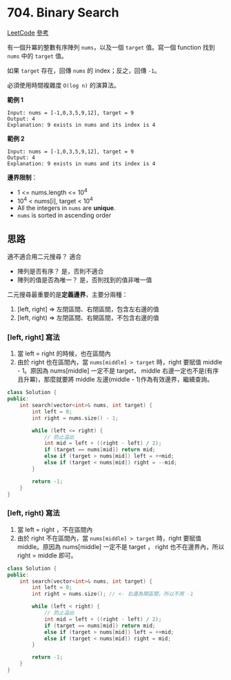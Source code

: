 # 704. Binary Search
[LeetCode](https://leetcode.com/problems/binary-search/)
[參考](https://github.com/youngyangyang04/leetcode-master/blob/master/problems/0704.%E4%BA%8C%E5%88%86%E6%9F%A5%E6%89%BE.md)

有一個升冪的整數有序陣列 `nums`，以及一個 `target` 值。寫一個 function 找到 `nums` 中的 `target` 值。

如果 `target` 存在，回傳 `nums` 的 index；反之，回傳 `-1`。

必須使用時間複雜度 `O(log n)` 的演算法。

**範例 1**
```
Input: nums = [-1,0,3,5,9,12], target = 9
Output: 4
Explanation: 9 exists in nums and its index is 4
```

**範例 2**
```
Input: nums = [-1,0,3,5,9,12], target = 9
Output: 4
Explanation: 9 exists in nums and its index is 4
```

**邊界限制**：
- 1 <= nums.length <= 10<sup>4</sup>
- 10<sup>4</sup> < nums[i], target < 10<sup>4</sup>
- All the integers in `nums` are **unique**.
- `nums` is sorted in ascending order


## 思路

適不適合用二元搜尋？ 適合
- 陣列是否有序？ 是，否則不適合
- 陣列的值是否為唯一？ 是，否則找到的值非唯一值

二元搜尋最重要的是**定義邊界**，主要分兩種：
1. [left, right] => 左閉區間、右閉區間，包含左右邊的值
2. [left, right) => 左閉區間、右開區間，不包含右邊的值

### [left, right] 寫法
1. 當 left = right 的時候，也在區間內
2. 由於 right 也在區間內，當 `nums[middle] > target` 時，right 要賦值 middle - 1。原因為 nums[middle] 一定不是 target， middle 右邊一定也不是(有序且升冪)，那麼就要將 middle 左邊(middle - 1)作為有效邊界，繼續查詢。

```cpp
class Solution {
public:
    int search(vector<int>& nums, int target) {
        int left = 0;
        int right = nums.size() - 1;

        while (left <= right) {
            // 防止溢出
            int mid = left + ((right - left) / 2);
            if (target == nums[mid]) return mid;
            else if (target > nums[mid]) left = ++mid;
            else if (target < nums[mid]) right = --mid;
        }

        return -1;
    }
}
```

### [left, right) 寫法
1. 當 left = right ，不在區間內
2. 由於 right 不在區間內，當 `nums[middle] > target` 時，right 要賦值 middle。原因為 nums[middle] 一定不是 target ， right 也不在邊界內，所以 right = middle 即可。

```cpp
class Solution {
public:
    int search(vector<int>& nums, int target) {
        int left = 0;
        int right = nums.size(); // <- 右邊為開區間，所以不用 -1

        while (left < right) {
            // 防止溢出
            int mid = left + ((right - left) / 2);
            if (target == nums[mid]) return mid;
            else if (target > nums[mid]) left = ++mid;
            else if (target < nums[mid]) right = mid;
        }

        return -1;
    }
}
```
